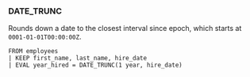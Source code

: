 <!--
This is generated by ESQL’s AbstractFunctionTestCase. Do no edit it. See ../README.md for how to regenerate it.
-->

### DATE_TRUNC
Rounds down a date to the closest interval since epoch, which starts at `0001-01-01T00:00:00Z`.

```esql
FROM employees
| KEEP first_name, last_name, hire_date
| EVAL year_hired = DATE_TRUNC(1 year, hire_date)
```
